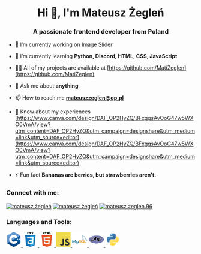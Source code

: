 <h1 align="center">Hi 👋, I'm Mateusz Żegleń</h1>
<h3 align="center">A passionate frontend developer from Poland</h3>

- 🔭 I’m currently working on [Image Slider](https://matizeglen.github.io/portfolio_imgslider/)

- 🌱 I’m currently learning **Python, Discord, HTML, CSS, JavaScript**

- 👨‍💻 All of my projects are available at [https://github.com/MatiZeglen](https://github.com/MatiZeglen)

- 💬 Ask me about **anything**

- 📫 How to reach me **mateuszzeglen@op.pl**

- 📄 Know about my experiences [https://www.canva.com/design/DAF_OP2HyZQ/BFxggsAvOoG47w5WXO0VmA/view?utm_content=DAF_OP2HyZQ&utm_campaign=designshare&utm_medium=link&utm_source=editor](https://www.canva.com/design/DAF_OP2HyZQ/BFxggsAvOoG47w5WXO0VmA/view?utm_content=DAF_OP2HyZQ&utm_campaign=designshare&utm_medium=link&utm_source=editor)

- ⚡ Fun fact **Bananas are berries, but strawberries aren't.**

<h3 align="left">Connect with me:</h3>
<p align="left">
<a href="https://linkedin.com/in/mateusz żegleń" target="blank"><img align="center" src="https://raw.githubusercontent.com/rahuldkjain/github-profile-readme-generator/master/src/images/icons/Social/linked-in-alt.svg" alt="mateusz żegleń" height="30" width="40" /></a>
<a href="https://fb.com/mateusz żegleń" target="blank"><img align="center" src="https://raw.githubusercontent.com/rahuldkjain/github-profile-readme-generator/master/src/images/icons/Social/facebook.svg" alt="mateusz żegleń" height="30" width="40" /></a>
<a href="https://instagram.com/mateusz.zeglen.96" target="blank"><img align="center" src="https://raw.githubusercontent.com/rahuldkjain/github-profile-readme-generator/master/src/images/icons/Social/instagram.svg" alt="mateusz.zeglen.96" height="30" width="40" /></a>
</p>

<h3 align="left">Languages and Tools:</h3>
<p align="left"> <a href="https://www.w3schools.com/cpp/" target="_blank" rel="noreferrer"> <img src="https://raw.githubusercontent.com/devicons/devicon/master/icons/cplusplus/cplusplus-original.svg" alt="cplusplus" width="40" height="40"/> </a> <a href="https://www.w3schools.com/css/" target="_blank" rel="noreferrer"> <img src="https://raw.githubusercontent.com/devicons/devicon/master/icons/css3/css3-original-wordmark.svg" alt="css3" width="40" height="40"/> </a> <a href="https://www.w3.org/html/" target="_blank" rel="noreferrer"> <img src="https://raw.githubusercontent.com/devicons/devicon/master/icons/html5/html5-original-wordmark.svg" alt="html5" width="40" height="40"/> </a> <a href="https://developer.mozilla.org/en-US/docs/Web/JavaScript" target="_blank" rel="noreferrer"> <img src="https://raw.githubusercontent.com/devicons/devicon/master/icons/javascript/javascript-original.svg" alt="javascript" width="40" height="40"/> </a> <a href="https://www.mysql.com/" target="_blank" rel="noreferrer"> <img src="https://raw.githubusercontent.com/devicons/devicon/master/icons/mysql/mysql-original-wordmark.svg" alt="mysql" width="40" height="40"/> </a> <a href="https://www.php.net" target="_blank" rel="noreferrer"> <img src="https://raw.githubusercontent.com/devicons/devicon/master/icons/php/php-original.svg" alt="php" width="40" height="40"/> </a> <a href="https://www.python.org" target="_blank" rel="noreferrer"> <img src="https://raw.githubusercontent.com/devicons/devicon/master/icons/python/python-original.svg" alt="python" width="40" height="40"/> </a> </p>
